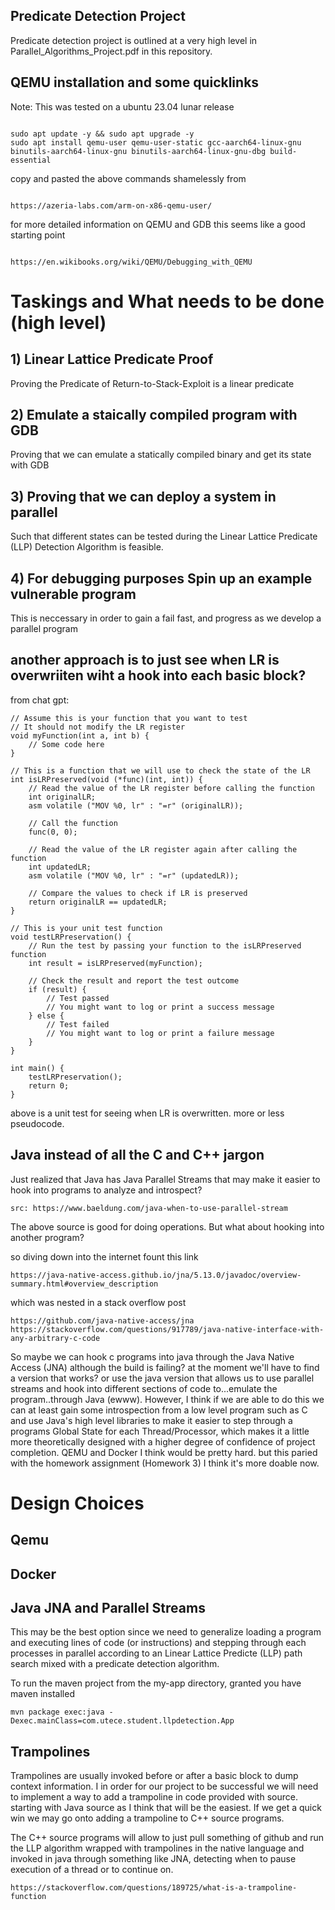 ## Predicate Detection Project
Predicate detection project is outlined at a very high level in Parallel_Algorithms_Project.pdf in this repository.

## QEMU installation and some quicklinks
Note: This was tested on a ubuntu 23.04 lunar release

```

sudo apt update -y && sudo apt upgrade -y
sudo apt install qemu-user qemu-user-static gcc-aarch64-linux-gnu binutils-aarch64-linux-gnu binutils-aarch64-linux-gnu-dbg build-essential

```

copy and pasted the above commands shamelessly from

```

https://azeria-labs.com/arm-on-x86-qemu-user/

```

for more detailed information on QEMU and GDB this seems like a good starting point

```

https://en.wikibooks.org/wiki/QEMU/Debugging_with_QEMU

```

# Taskings and What needs to be done (high level)

## 1) Linear Lattice Predicate Proof

Proving the Predicate of Return-to-Stack-Exploit is a linear predicate

## 2) Emulate a staically compiled program with GDB

Proving that we can emulate a statically compiled binary and get its state with GDB 

## 3) Proving that we can deploy a system in parallel 

Such that different states can be tested during the Linear Lattice Predicate (LLP) Detection Algorithm is feasible.  

## 4) For debugging purposes Spin up an example vulnerable program

This is neccessary in order to gain a fail fast, and progress as we develop a parallel program


## another approach is to just see when LR is overwriiten wiht a hook into each basic block?

from chat gpt:

```
// Assume this is your function that you want to test
// It should not modify the LR register
void myFunction(int a, int b) {
    // Some code here
}

// This is a function that we will use to check the state of the LR
int isLRPreserved(void (*func)(int, int)) {
    // Read the value of the LR register before calling the function
    int originalLR;
    asm volatile ("MOV %0, lr" : "=r" (originalLR));

    // Call the function
    func(0, 0);

    // Read the value of the LR register again after calling the function
    int updatedLR;
    asm volatile ("MOV %0, lr" : "=r" (updatedLR));

    // Compare the values to check if LR is preserved
    return originalLR == updatedLR;
}

// This is your unit test function
void testLRPreservation() {
    // Run the test by passing your function to the isLRPreserved function
    int result = isLRPreserved(myFunction);

    // Check the result and report the test outcome
    if (result) {
        // Test passed
        // You might want to log or print a success message
    } else {
        // Test failed
        // You might want to log or print a failure message
    }
}

int main() {
    testLRPreservation();
    return 0;
}
```
above is a unit test for seeing when LR is overwritten. more or less pseudocode.

## Java instead of all the C and C++ jargon
Just realized that Java has Java Parallel Streams that may make it easier to hook into programs to analyze and introspect?

```
src: https://www.baeldung.com/java-when-to-use-parallel-stream
```

The above source is good for doing operations.  But what about hooking into another program?

so diving down into the internet fount this link

```
https://java-native-access.github.io/jna/5.13.0/javadoc/overview-summary.html#overview_description
```
which was nested in a stack overflow post

```
https://github.com/java-native-access/jna
https://stackoverflow.com/questions/917789/java-native-interface-with-any-arbitrary-c-code
```

So maybe we can hook c programs into java through the Java Native Access (JNA) although the build is failing? at the moment we'll have to find a version that works? or use the java version that allows us to use parallel streams and hook into different sections of code to...emulate the program..through Java (ewww). However, I think if we are able to do this we can at least gain some introspection from a low level program such as C and use Java's high level libraries to make it easier to step through a programs Global State for each Thread/Processor, which makes it a little more theoretically designed with a higher degree of confidence of project completion.  QEMU and Docker I think would be pretty hard.  but this paried with the homework assignment (Homework 3) I think it's more doable now.

# Design Choices

## Qemu

## Docker

## Java JNA and Parallel Streams
This may be the best option since we need to generalize loading a program and executing lines of code (or instructions) and stepping through each processes in parallel according to an  Linear Lattice Predicte (LLP) path search mixed with a predicate detection algorithm.

To run the maven project from the my-app directory, granted you have maven installed

```
mvn package exec:java -Dexec.mainClass=com.utece.student.llpdetection.App
```

## Trampolines
Trampolines are usually invoked before or after a basic block to dump context information.  I in order for our project
to be successful we will need to implement a way to add a trampoline in code provided with source.  starting with Java 
source as I think that will be the easiest. If we get a quick win we may go onto adding a trampoline to C++ source programs.

The C++ source programs will allow to just pull something of github and run the LLP algorithm wrapped with trampolines 
in the native language and invoked in java through something like JNA, detecting when to pause execution of a thread or 
to continue on.

```
https://stackoverflow.com/questions/189725/what-is-a-trampoline-function
```

